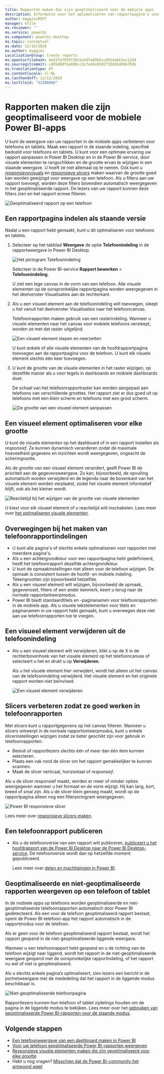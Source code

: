 ```yaml
---
title: Rapporten maken die zijn geoptimaliseerd voor de mobiele apps
description: Informatie over het optimaliseren van rapportpagina's voor de mobiele Power BI-apps door een specifiek voor telefoons en tablets bedoelde staande versie van het rapport te maken.
author: maggiesMSFT
manager: kfile
ms.reviewer: ''
ms.service: powerbi
ms.component: powerbi-desktop
ms.topic: conceptual
ms.date: 12/10/2018
ms.author: maggies
LocalizationGroup: Create reports
ms.openlocfilehash: 64d3faf9fd720d1e50fa69b5ccd914e6b3ac1294
ms.sourcegitcommit: cd85d88fba0d9cc3c7a4dc03d2f35d2bd096759b
ms.translationtype: HT
ms.contentlocale: nl-NL
ms.lasthandoff: 12/12/2018
ms.locfileid: "53280898"
---
```

# <a name="create-reports-optimized-for-the-power-bi-mobile-apps"></a>Rapporten maken die zijn geoptimaliseerd voor de mobiele Power BI-apps
U kunt de weergave van uw rapporten in de mobiele apps verbeteren voor telefoons en tablets. Maak een rapport in de staande indeling, specifiek bedoeld voor telefoons en tablets. U kunt voor een optimale ervaring uw rapport aanpassen in Power BI Desktop en in de Power BI-service, door visuele elementen te rangschikken en de grootte ervan te wijzigen in een staande weergave. U hoeft ze niet allemaal op te nemen. Ook kunt u [*responsieve*visuals](#optimize-a-visual-for-any-size) en [responsieve slicers](#enhance-slicers-to-to-work-well-in-phone-reports) maken waarvan de grootte goed kan worden gewijzigd voor weergave op een telefoon. Als u filters aan uw rapport toevoegt, worden deze filters bovendien automatisch weergegeven in het geoptimaliseerde rapport. De lezers van uw rapport kunnen deze filters zien en het rapport ermee filteren.

![Geoptimaliseerd rapport op een telefoon](media/desktop-create-phone-report/desktop-create-phone-report-1.png)

## <a name="lay-out-a-portrait-version-of-a-report-page"></a>Een rapportpagina indelen als staande versie

Nadat u een rapport hebt gemaakt, kunt u dit optimaliseren voor telefoons en tablets.

1. Selecteer op het tabblad **Weergave** de optie **Telefoonindeling** in de rapportweergave in Power BI Desktop.  
   
    ![Het pictogram Telefoonindeling](media/desktop-create-phone-report/desktop-create-phone-report-3.png)
   
    Selecteer in de Power BI-service **Rapport bewerken** > **Telefoonindeling**.

    U ziet een lege canvas in de vorm van een telefoon. Alle visuele elementen op de oorspronkelijke rapportpagina worden weergegeven in het deelvenster Visualisaties aan de rechterkant.

3. Als u een visueel element aan de telefoonindeling wilt toevoegen, sleept u het vanuit het deelvenster Visualisaties naar het telefooncanvas.
   
    Telefoonrapporten maken gebruik van een rasterindeling. Wanneer u visuele elementen naar het canvas voor mobiele telefoons versleept, worden ze met dat raster uitgelijnd.
   
    ![Een visueel element slepen en neerzetten](media/desktop-create-phone-report/desktop-create-phone-report-4.gif)
   
    U kunt enkele of alle visuele elementen van de hoofdrapportpagina toevoegen aan de rapportpagina voor de telefoon. U kunt elk visuele element slechts één keer toevoegen.

4. U kunt de grootte van de visuele elementen in het raster wijzigen, op dezelfde manier als u voor tegels in dashboards en mobiele dashboards doet.
   
   De schaal van het telefoonrapportraster kan worden aangepast aan telefoons van verschillende groottes. Het rapport ziet er dus goed uit op telefoons met een klein scherm en telefoons met een groot scherm.
   
   ![De grootte van een visueel element aanpassen](media/desktop-create-phone-report/desktop-create-phone-report-5.gif)

## <a name="optimize-a-visual-for-any-size"></a>Een visueel element optimaliseren voor elke grootte
U kunt de visuele elementen op het dashboard of in een rapport instellen als *responsief*. Ze kunnen dynamisch veranderen zodat de maximale hoeveelheid gegevens en inzichten wordt weergegeven, ongeacht de schermgrootte. 

Als de grootte van een visueel element verandert, geeft Power BI de prioriteit aan de gegevensweergave. Zo kan, bijvoorbeeld, de opvulling automatisch worden verwijderd en de legenda naar de bovenkant van het visuele element worden verplaatst, zodat het visuele element informatief blijft, ook als het kleiner wordt.

![Reactietijd bij het wijzigen van de grootte van visuele elementen](media/desktop-create-phone-report/desktop-create-phone-report-6.gif)

U kiest voor elk visueel element of u reactietijd wilt inschakelen. Lees meer over [het optimaliseren visuele elementen](visuals/desktop-create-responsive-visuals.md).

## <a name="considerations-when-creating-phone-report-layouts"></a>Overwegingen bij het maken van telefoonrapportindelingen
* U kunt alle pagina's of slechts enkele optimaliseren voor rapporten met meerdere pagina's. 
* Als u een achtergrondkleur voor een rapportpagina hebt gedefinieerd, heeft het telefoonrapport dezelfde achtergrondkleur.
* U kunt de opmaakinstellingen niet alleen voor de telefoon wijzigen. De opmaak is consistent tussen de hoofd- en mobiele indeling. Tekengrootten zijn bijvoorbeeld hetzelfde.
* Als u een visueel element wilt wijzigen, bijvoorbeeld de opmaak, gegevensset, filters of een ander kenmerk, keert u terug naar de normale rapportontwerpmodus.
* Power BI biedt standaardtitels en -paginanamen voor telefoonrapporten in de mobiele app. Als u visuele tekstelementen voor titels en paginanamen in uw rapport hebt gemaakt, kunt u overwegen deze niet aan uw telefoonrapporten toe te voegen.     

## <a name="remove-a-visual-from-the-phone-layout"></a>Een visueel element verwijderen uit de telefoonindeling
* Als u een visueel element wilt verwijderen, klikt u op de X in de rechterbovenhoek van het visuele element op het telefooncanvas of selecteert u het en drukt u op **Verwijderen**.
  
   Als u het visuele element hier verwijdert, wordt het alleen uit het canvas van de telefoonindeling verwijderd. Het visuele element en het originele rapport worden niet beïnvloed.
  
   ![Een visueel element verwijderen](media/desktop-create-phone-report/desktop-create-phone-report-7.gif)

## <a name="enhance-slicers-to-work-well-in-phone-reports"></a>Slicers verbeteren zodat ze goed werken in telefoonrapporten
Met slicers kunt u rapportgegevens op het canvas filteren. Wanneer u slicers ontwerpt in de normale rapportontwerpmodus, kunt u enkele slicerinstellingen wijzigen zodat ze beter geschikt zijn voor gebruik in telefoonrapporten:

* Besluit of rapportlezers slechts één of meer dan één item kunnen selecteren.
* Plaats een vak rond de slicer om het rapport gemakkelijker te kunnen scannen.
* Maak de slicer verticaal, horizontaal of *responsief*. 

Als u de slicer responsief maakt, worden er meer of minder opties weergegeven wanneer u het formaat en de vorm wijzigt. Hij kan lang, kort, breed of smal zijn. Als u de slicer klein genoeg maakt, wordt op de rapportpagina alleen nog een filterpictogram weergegeven. 

![Power BI responsieve slicer](media/desktop-create-phone-report/desktop-create-phone-report-8.png)

Lees meer over [responsieve slicers maken](power-bi-slicer-filter-responsive.md).

## <a name="publish-a-phone-report"></a>Een telefoonrapport publiceren
* Als u de telefoonversie van een rapport wilt publiceren, [publiceert u het hoofdrapport van de Power BI Desktop naar de Power BI Desktop-service](desktop-upload-desktop-files.md). De telefoonversie wordt dan op hetzelfde moment gepubliceerd.
  
    Lees meer over [delen en machtigingen in Power BI](service-how-to-collaborate-distribute-dashboards-reports.md).

## <a name="view-optimized-and-unoptimized-reports-on-a-phone-or-tablet"></a>Geoptimaliseerde en niet-geoptimaliseerde rapporten weergeven op een telefoon of tablet
In de mobiele apps op telefoons worden geoptimaliseerde en niet-geoptimaliseerde telefoonrapporten automatisch door Power BI gedetecteerd. Als een voor de telefoon geoptimaliseerd rapport bestaat, opent de Power BI-telefoon-app het rapport automatisch in de rapportmodus voor de telefoon.

Als er geen voor de telefoon geoptimaliseerd rapport bestaat, wordt het rapport geopend in de niet-geoptimaliseerde liggende weergave.  

Wanneer u een telefoonrapport hebt geopend en u de richting van de telefoon wijzigt naar liggend, wordt het rapport in de niet-geoptimaliseerde weergave geopend met de oorspronkelijke rapportindeling, of het rapport nu wel of niet is geoptimaliseerd.

Als u slechts enkele pagina’s optimaliseert, zien lezers een bericht in de portretweergave met de mededeling dat het rapport in de liggende modus beschikbaar is.

![Niet-geoptimaliseerde telefoonpagina](media/desktop-create-phone-report/desktop-create-phone-report-9.png)

Rapportlezers kunnen hun telefoon of tablet zijdelings houden om de pagina in de liggende modus te bekijken. Lees meer over het [gebruiken van geoptimaliseerde Power BI-rapporten voor de staande modus](consumer/mobile/mobile-apps-view-phone-report.md).

## <a name="next-steps"></a>Volgende stappen
* [Een telefoonweergave van een dashboard maken in Power BI](service-create-dashboard-mobile-phone-view.md)
* [Voor uw telefoon geoptimaliseerde Power BI-rapporten weergeven](consumer/mobile/mobile-apps-view-phone-report.md)
* [Responsieve visuele elementen maken die zijn geoptimaliseerd voor elke grootte](visuals/desktop-create-responsive-visuals.md)
* Hebt u nog vragen? [Misschien dat de Power BI-community het antwoord weet](http://community.powerbi.com/)

